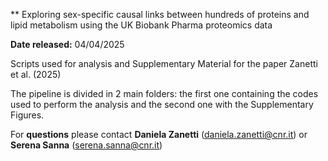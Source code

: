 ** Exploring sex-specific causal links between hundreds of proteins and lipid metabolism using the UK Biobank Pharma proteomics data

**Date released:** 04/04/2025


Scripts used for analysis and Supplementary Material for the paper Zanetti et al. (2025)

The pipeline is divided in 2 main folders: 
the first one containing the codes used to perform the analysis and the second one with the Supplementary Figures.


For **questions** please contact **Daniela Zanetti** (daniela.zanetti@cnr.it) or **Serena Sanna** (serena.sanna@cnr.it)



